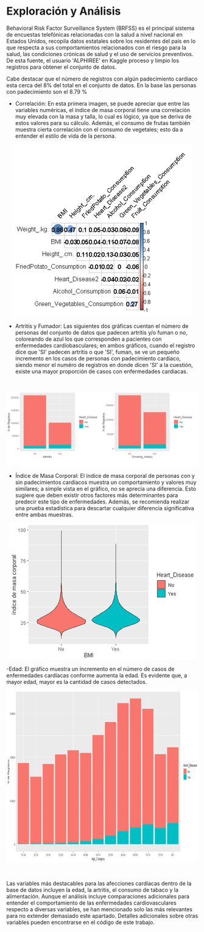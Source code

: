 
# Exploración y Análisis

<p>Behavioral Risk Factor Surveillance System (BRFSS) es el principal sistema de encuestas telefónicas relacionadas con la salud a nivel nacional en Estados Unidos, recopila datos estatales sobre los residentes del país en lo que respecta a sus comportamientos relacionados con el riesgo para la salud, las condiciones crónicas de salud y el uso de servicios preventivos. De esta fuente, el usuario 'ALPHIREE' en Kaggle proceso y limpio los registros para obtener el conjunto de datos.</p>

<p>Cabe destacar que el número de registros con algún padecimiento cardiaco esta cerca del 8% del total en el conjunto de datos.
En la base las personas con padecimiento son el 8.79 %</p>


- Correlación: En esta primera imagen, se puede apreciar que entre las variables numéricas, el índice de masa corporal tiene una correlación muy elevada con la masa y talla, lo cual es lógico, ya que se deriva de estos valores para su cálculo. Además, el consumo de frutas también muestra cierta correlación con el consumo de vegetales; esto da a entender el estilo de vida de la persona.

<p align="center">
  <img src="https://github.com/DiegoAMA/Imagenes/blob/76ee706c36cbfcfab51116a24cf086f0a1894fed/Cardiovascular%20Diseases/Correlacion%20heart.PNG"
</p><Br>

- Artritís y Fumador: Las siguientes dos gráficas cuentan el número de personas del conjunto de datos que padecen artritis y/o fuman o no, coloreando de azul los que corresponden a pacientes con enfermedades cardiobasculares; en ambos gráficos, cuando el registro dice que 'SI' padecen artritis o que 'SI', fuman, se ve un pequeño incremento en los casos de personas con padecimiento cardiaco, siendo menor el numéro de registros en donde dicen 'SI' a la cuestión, existe una mayor proporción de casos con enfermedades cardiacas.</p><Br>

<p align="center">
  <img src="https://github.com/DiegoAMA/Imagenes/blob/4395e2710acb7f92628590abf117431d1afa6391/Cardiovascular%20Diseases/Artritis%20y%20Smoking.png"
</p><Br>

- Índice de Masa Corporal: El índice de masa corporal de personas con y sin padecimientos cardíacos muestra un comportamiento y valores muy similares; a simple vista en el gráfico, no se aprecia una diferencia. Esto sugiere que deben existir otros factores más determinantes para predecir este tipo de enfermedades. Además, se recomienda realizar una prueba estadística para descartar cualquier diferencia significativa entre ambas muestras.

<p align="center">
  <img src="https://github.com/DiegoAMA/Imagenes/blob/4395e2710acb7f92628590abf117431d1afa6391/Cardiovascular%20Diseases/BMI.PNG"
</p><Br>

-Edad: El gráfico muestra un incremento en el número de casos de enfermedades cardíacas conforme aumenta la edad. Es evidente que, a mayor edad, mayor es la cantidad de casos detectados. 

<p align="center">
  <img src="https://github.com/DiegoAMA/Imagenes/blob/4395e2710acb7f92628590abf117431d1afa6391/Cardiovascular%20Diseases/Age.PNG"
     width="700" height="450">
</p><Br>

<p> Las variables más destacables para las afecciones cardíacas dentro de la base de datos incluyen la edad, la artritis, el consumo de tabaco y la alimentación. Aunque el análisis incluye comparaciones adicionales para entender el comportamiento de las enfermedades cardiovasculares respecto a diversas variables, se han mencionado solo las más relevantes para no extender demasiado este apartado. Detalles adicionales sobre otras variables pueden encontrarse en el código de este trabajo.
  </p>
<Br>

